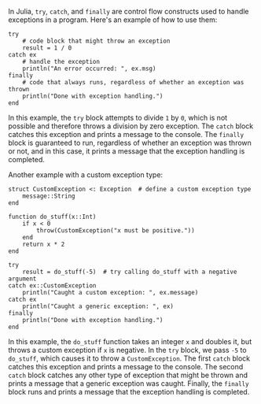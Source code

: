 In Julia, `try`, `catch`, and `finally` are control flow constructs used to handle exceptions in a program. Here's an example of how to use them:

```
try
    # code block that might throw an exception
    result = 1 / 0
catch ex
    # handle the exception
    println("An error occurred: ", ex.msg)
finally
    # code that always runs, regardless of whether an exception was thrown
    println("Done with exception handling.")
end
```

In this example, the `try` block attempts to divide `1` by `0`, which is not possible and therefore throws a division by zero exception. The `catch` block catches this exception and prints a message to the console. The `finally` block is guaranteed to run, regardless of whether an exception was thrown or not, and in this case, it prints a message that the exception handling is completed.

Another example with a custom exception type:

```
struct CustomException <: Exception  # define a custom exception type
    message::String
end

function do_stuff(x::Int)
    if x < 0
        throw(CustomException("x must be positive."))
    end
    return x * 2
end

try
    result = do_stuff(-5)  # try calling do_stuff with a negative argument
catch ex::CustomException
    println("Caught a custom exception: ", ex.message)
catch ex
    println("Caught a generic exception: ", ex)
finally
    println("Done with exception handling.")
end
```

In this example, the `do_stuff` function takes an integer `x` and doubles it, but throws a custom exception if `x` is negative. In the `try` block, we pass `-5` to `do_stuff`, which causes it to throw a `CustomException`. The first `catch` block catches this exception and prints a message to the console. The second `catch` block catches any other type of exception that might be thrown and prints a message that a generic exception was caught. Finally, the `finally` block runs and prints a message that the exception handling is completed.